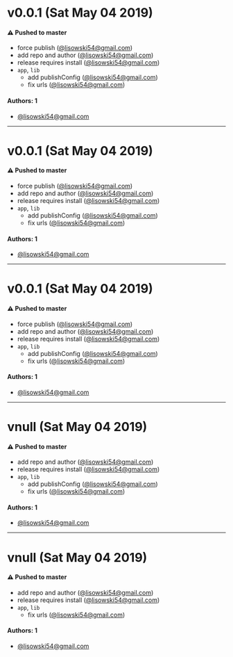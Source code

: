 # v0.0.1 (Sat May 04 2019)

#### ⚠️  Pushed to master

- force publish  ([@lisowski54@gmail.com](https://github.com/lisowski54@gmail.com))
- add repo and author  ([@lisowski54@gmail.com](https://github.com/lisowski54@gmail.com))
- release requires install  ([@lisowski54@gmail.com](https://github.com/lisowski54@gmail.com))
- `app`, `lib`
  - add publishConfig  ([@lisowski54@gmail.com](https://github.com/lisowski54@gmail.com))
  - fix urls  ([@lisowski54@gmail.com](https://github.com/lisowski54@gmail.com))

#### Authors: 1

- [@lisowski54@gmail.com](https://github.com/lisowski54@gmail.com)

---

# v0.0.1 (Sat May 04 2019)

#### ⚠️  Pushed to master

- force publish  ([@lisowski54@gmail.com](https://github.com/lisowski54@gmail.com))
- add repo and author  ([@lisowski54@gmail.com](https://github.com/lisowski54@gmail.com))
- release requires install  ([@lisowski54@gmail.com](https://github.com/lisowski54@gmail.com))
- `app`, `lib`
  - add publishConfig  ([@lisowski54@gmail.com](https://github.com/lisowski54@gmail.com))
  - fix urls  ([@lisowski54@gmail.com](https://github.com/lisowski54@gmail.com))

#### Authors: 1

- [@lisowski54@gmail.com](https://github.com/lisowski54@gmail.com)

---

# v0.0.1 (Sat May 04 2019)

#### ⚠️  Pushed to master

- force publish  ([@lisowski54@gmail.com](https://github.com/lisowski54@gmail.com))
- add repo and author  ([@lisowski54@gmail.com](https://github.com/lisowski54@gmail.com))
- release requires install  ([@lisowski54@gmail.com](https://github.com/lisowski54@gmail.com))
- `app`, `lib`
  - add publishConfig  ([@lisowski54@gmail.com](https://github.com/lisowski54@gmail.com))
  - fix urls  ([@lisowski54@gmail.com](https://github.com/lisowski54@gmail.com))

#### Authors: 1

- [@lisowski54@gmail.com](https://github.com/lisowski54@gmail.com)

---

# vnull (Sat May 04 2019)

#### ⚠️  Pushed to master

- add repo and author  ([@lisowski54@gmail.com](https://github.com/lisowski54@gmail.com))
- release requires install  ([@lisowski54@gmail.com](https://github.com/lisowski54@gmail.com))
- `app`, `lib`
  - add publishConfig  ([@lisowski54@gmail.com](https://github.com/lisowski54@gmail.com))
  - fix urls  ([@lisowski54@gmail.com](https://github.com/lisowski54@gmail.com))

#### Authors: 1

- [@lisowski54@gmail.com](https://github.com/lisowski54@gmail.com)

---

# vnull (Sat May 04 2019)

#### ⚠️  Pushed to master

- add repo and author  ([@lisowski54@gmail.com](https://github.com/lisowski54@gmail.com))
- release requires install  ([@lisowski54@gmail.com](https://github.com/lisowski54@gmail.com))
- `app`, `lib`
  - fix urls  ([@lisowski54@gmail.com](https://github.com/lisowski54@gmail.com))

#### Authors: 1

- [@lisowski54@gmail.com](https://github.com/lisowski54@gmail.com)